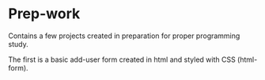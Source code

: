 # Prep-work
Contains a few projects created in preparation for proper programming study.

The first is a basic add-user form created in html and styled with CSS (html-form).
